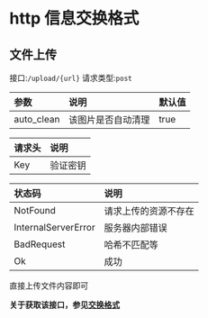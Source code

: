 # http 信息交换格式

## 文件上传

接口:`/upload/{url}`
请求类型:`post`

| 参数       | 说明               | 默认值 |
| :--------- | :----------------- | :----- |
| auto_clean | 该图片是否自动清理 | true   |

| 请求头 | 说明     |
| :----- | :------- |
| Key    | 验证密钥 |

| 状态码              | 说明                 |
| :------------------ | :------------------- |
| NotFound            | 请求上传的资源不存在 |
| InternalServerError | 服务器内部错误       |
| BadRequest          | 哈希不匹配等         |
| Ok                  | 成功                 |

直接上传文件内容即可

**关于获取该接口，参见[交换格式](./msg_json.md#图片上传请求)**
